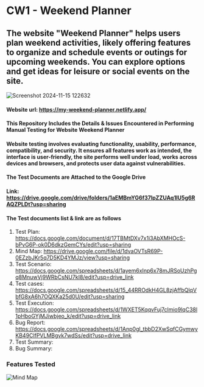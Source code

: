 # CW1 - Weekend Planner
## The website "Weekend Planner" helps users plan weekend activities, likely offering features to organize and schedule events or outings for upcoming weekends. You can explore options and get ideas for leisure or social events on the site.
![Screenshot 2024-11-15 122632](https://github.com/user-attachments/assets/e11ab416-aa88-4257-b9c3-554e38b7dd64)
#### Website url: https://my-weekend-planner.netlify.app/
#### This Repository Includes the Details & Issues Encountered in Performing Manual Testing for Website Weekend Planner


#### Website testing involves evaluating functionality, usability, performance, compatibility, and security. It ensures all features work as intended, the interface is user-friendly, the site performs well under load, works across devices and browsers, and protects user data against vulnerabilities.
#### The Test Documents are Attached to the Google Drive
#### Link: https://drive.google.com/drive/folders/1aEMBmYG6f37lpZZUAq1lU5g6RAQZPLDt?usp=sharing

#### The Test documents list & link are as follows

1. Test Plan: https://docs.google.com/document/d/17TBMtDXv7x1i3AbXMHOcS-bPvG6P-ok0D6dkzGemCYs/edit?usp=sharing
2. Mind Map: https://drive.google.com/file/d/1dvaOVTsR69P-0EZzbJKr5q7D5KD4YMJz/view?usp=sharing
3. Test Scenario: https://docs.google.com/spreadsheets/d/1ayem6xInp6x78mJRSoUzhPgq8MnuwVj9WRbCsNU7kI8/edit?usp=drive_link
4. Test cases: https://docs.google.com/spreadsheets/d/15_44RROdkH4GL8zjAffbQlqVbfG8xA6h7OQXKa25d0U/edit?usp=sharing
5. Test Execution: https://docs.google.com/spreadsheets/d/1WXET5KqqvFuj7clmio9lqC38l1pHboGYjMJiwbjeo_k/edit?usp=drive_link
6. Bug Report: https://docs.google.com/spreadsheets/d/1Anp0gl_tbbD2XwSqfCGymwyKB49ClfPVLMBgvk7wdSs/edit?usp=drive_link
7. Test Summary:
8. Bug Summary:


### Features Tested
![Mind Map](https://github.com/user-attachments/assets/9efdad52-6d8b-46a4-a36e-45910b172f4e)

